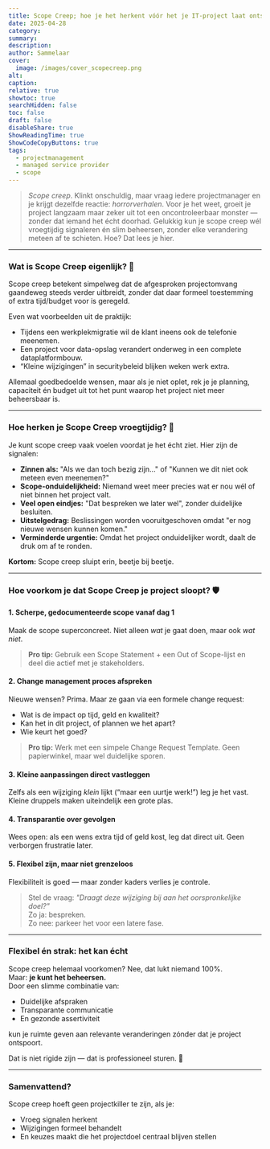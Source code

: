 ```yaml
---
title: Scope Creep; hoe je het herkent vóór het je IT-project laat ontsporen (en hoe je flexibel blijft zonder chaos) 🚀
date: 2025-04-28
category:
summary:
description: 
author: Sammelaar
cover:
  image: /images/cover_scopecreep.png
alt:
caption:
relative: true
showtoc: true
searchHidden: false
toc: false
draft: false
disableShare: true
ShowReadingTime: true
ShowCodeCopyButtons: true
tags:
  - projectmanagement
  - managed service provider
  - scope
---
```

> *Scope creep*. Klinkt onschuldig, maar vraag iedere projectmanager en je krijgt dezelfde reactie: _horrorverhalen_.
> Voor je het weet, groeit je project langzaam maar zeker uit tot een oncontroleerbaar monster — zonder dat iemand het écht doorhad.
> Gelukkig kun je scope creep wél vroegtijdig signaleren én slim beheersen, zonder elke verandering meteen af te schieten. Hoe? Dat lees je hier.

---

### Wat is Scope Creep eigenlijk? 🤔

Scope creep betekent simpelweg dat de afgesproken projectomvang gaandeweg steeds verder uitbreidt, zonder dat daar formeel toestemming of extra tijd/budget voor is geregeld.

Even wat voorbeelden uit de praktijk:
- Tijdens een werkplekmigratie wil de klant ineens ook de telefonie meenemen.
- Een project voor data-opslag verandert onderweg in een complete dataplatformbouw. 
- “Kleine wijzigingen” in securitybeleid blijken weken werk extra. 

Allemaal goedbedoelde wensen, maar als je niet oplet, rek je je planning, capaciteit én budget uit tot het punt waarop het project niet meer beheersbaar is.

---
### Hoe herken je Scope Creep vroegtijdig? 👀
Je kunt scope creep vaak voelen voordat je het écht ziet. Hier zijn de signalen:
- **Zinnen als:** "Als we dan toch bezig zijn..." of "Kunnen we dit niet ook meteen even meenemen?"
- **Scope-onduidelijkheid:** Niemand weet meer precies wat er nou wél of niet binnen het project valt.
- **Veel open eindjes:** "Dat bespreken we later wel", zonder duidelijke besluiten.
- **Uitstelgedrag:** Beslissingen worden vooruitgeschoven omdat "er nog nieuwe wensen kunnen komen."
- **Verminderde urgentie:** Omdat het project onduidelijker wordt, daalt de druk om af te ronden.

**Kortom:** Scope creep sluipt erin, beetje bij beetje.

---
### Hoe voorkom je dat Scope Creep je project sloopt? 🛡️
#### 1. Scherpe, gedocumenteerde scope vanaf dag 1
Maak de scope superconcreet. Niet alleen _wat_ je gaat doen, maar ook _wat niet_.

> **Pro tip:** Gebruik een Scope Statement + een Out of Scope-lijst en deel die actief met je stakeholders.

#### 2. Change management proces afspreken
Nieuwe wensen? Prima. Maar ze gaan via een formele change request:
- Wat is de impact op tijd, geld en kwaliteit?
- Kan het in dit project, of plannen we het apart?
- Wie keurt het goed?

> **Pro tip:** Werk met een simpele Change Request Template. Geen papierwinkel, maar wel duidelijke sporen.

#### 3. Kleine aanpassingen direct vastleggen
Zelfs als een wijziging _klein_ lijkt (“maar een uurtje werk!”) leg je het vast.  
Kleine druppels maken uiteindelijk een grote plas.

#### 4. Transparantie over gevolgen
Wees open: als een wens extra tijd of geld kost, leg dat direct uit. Geen verborgen frustratie later.

#### 5. Flexibel zijn, maar niet grenzeloos
Flexibiliteit is goed — maar zonder kaders verlies je controle.

> Stel de vraag: _"Draagt deze wijziging bij aan het oorspronkelijke doel?"_  
> Zo ja: bespreken.  
> Zo nee: parkeer het voor een latere fase.

---

### Flexibel én strak: het kan écht
Scope creep helemaal voorkomen? Nee, dat lukt niemand 100%.  
Maar: **je kunt het beheersen.**  
Door een slimme combinatie van:
- Duidelijke afspraken
- Transparante communicatie
- En gezonde assertiviteit

kun je ruimte geven aan relevante veranderingen zónder dat je project ontspoort.

Dat is niet rigide zijn — dat is professioneel sturen. 💪

---
### Samenvattend?
Scope creep hoeft geen projectkiller te zijn, als je:
- Vroeg signalen herkent
- Wijzigingen formeel behandelt
- En keuzes maakt die het projectdoel centraal blijven stellen